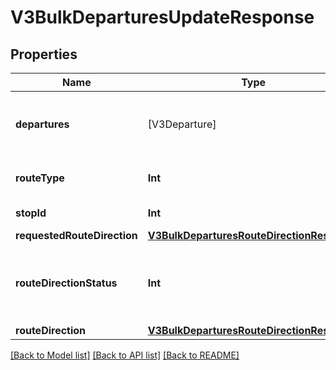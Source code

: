 # V3BulkDeparturesUpdateResponse

## Properties
Name | Type | Description | Notes
------------ | ------------- | ------------- | -------------
**departures** | [V3Departure] | Timetabled and real-time service departures | [optional] 
**routeType** | **Int** | Transport mode identifier | [optional] 
**stopId** | **Int** | Stop identifier | [optional] 
**requestedRouteDirection** | [**V3BulkDeparturesRouteDirectionResponse**](V3BulkDeparturesRouteDirectionResponse.md) |  | [optional] 
**routeDirectionStatus** | **Int** | The status of the route direction (changed | unchanged).              If changed, requests should change the requested_route_direction for the route_direction supplied. | [optional] 
**routeDirection** | [**V3BulkDeparturesRouteDirectionResponse**](V3BulkDeparturesRouteDirectionResponse.md) |  | [optional] 

[[Back to Model list]](../README.md#documentation-for-models) [[Back to API list]](../README.md#documentation-for-api-endpoints) [[Back to README]](../README.md)


